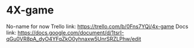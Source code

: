 # 4X-game
No-name for now
Trello link:
https://trello.com/b/0Fns7YQj/4x-game
Docs link:
https://docs.google.com/document/d/1tsrI-qGu0VR8pA_dyO4YFqZkO0yhnaxw5UnrSRZLPhw/edit
